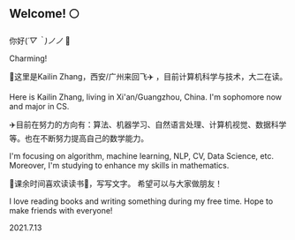 ## Welcome! 🌕

你好(*´▽｀)ノノ* 👋

Charming!

🌟这里是Kailin Zhang，西安/广州来回飞✈️ ，目前计算机科学与技术，大二在读。

Here is Kailin Zhang, living in Xi'an/Guangzhou, China. I'm sophomore now and major in CS. 


✈️目前在努力的方向有：算法、机器学习、自然语言处理、计算机视觉、数据科学等。也在不断努力提高自己的数学能力。

I'm focusing on algorithm, machine learning, NLP, CV, Data Science, etc. Moreover, I'm studying to enhance my skills in mathematics.

🌙课余时间喜欢读读书📖，写写文字。 希望可以与大家做朋友！

I love reading books and writing something during my free time. Hope to make friends with everyone!

2021.7.13

